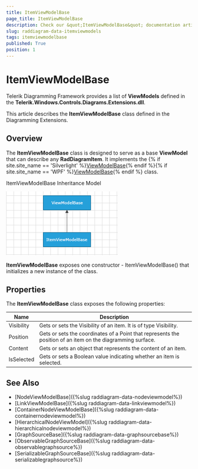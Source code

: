 ```yaml
---
title: ItemViewModelBase
page_title: ItemViewModelBase
description: Check our &quot;ItemViewModelBase&quot; documentation article for the RadDiagram {{ site.framework_name }} control.
slug: raddiagram-data-itemviewmodels
tags: itemviewmodelbase
published: True
position: 1
---
```


# ItemViewModelBase

Telerik Diagramming Framework provides a list of __ViewModels__ defined in the __Telerik.Windows.Controls.Diagrams.Extensions.dll__.	  

This article describes the __ItemViewModelBase__ class defined in the Diagramming Extensions.

## Overview

The __ItemViewModelBase__ class is designed to serve as a base __ViewModel__ that can describe any __RadDiagramItem__. It implements the {% if site.site_name == 'Silverlight' %}[ViewModelBase](http://www.telerik.com/help/silverlight/t_telerik_windows_controls_viewmodelbase.html){% endif %}{% if site.site_name == 'WPF' %}[ViewModelBase](http://www.telerik.com/help/wpf/t_telerik_windows_controls_viewmodelbase.html){% endif %} class.

ItemViewModelBase Inheritance Model
                  
![raddiagram-data-itemviewmodelbase](images/raddiagram-data-itemviewmodelbase.png)

__ItemViewModelBase__ exposes one constructor - ItemViewModelBase() that initializes a new instance of the class.	  

## Properties

The __ItemViewModelBase__ class exposes the following properties:
		
|Name|Description|
|----|-----------|
|Visibility|Gets or sets the Visibility of an item. It is of type Visibility.|
|Position|Gets or sets the coordinates of a Point that represents the position of an item on the diagramming surface.|
|Content|Gets or sets an object that represents the content of an item.|
|IsSelected|Gets or sets a Boolean value indicating whether an item is selected.|


## See Also
 * [NodeViewModelBase]({%slug raddiagram-data-nodeviewmodel%})
 * [LinkViewModelBase]({%slug raddiagram-data-linkviewmodel%})
 * [ContainerNodeViewModelBase]({%slug raddiagram-data-containernodeviewmodel%})
 * [HierarchicalNodeViewModel]({%slug raddiagram-data-hierarchicalnodeviewmodel%})
 * [GraphSourceBase]({%slug raddiagram-data-graphsourcebase%})
 * [ObservableGraphSourceBase]({%slug raddiagram-data-observablegraphsource%})
 * [SerializableGraphSourceBase]({%slug raddiagram-data-serializablegraphsource%})